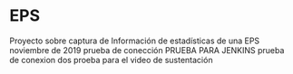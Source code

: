 # EPS
Proyecto sobre captura de Información de estadísticas de una EPS
noviembre de 2019
prueba de conección
PRUEBA PARA JENKINS
prueba de conexion dos
proeba para el video de sustentación